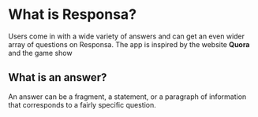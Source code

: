 # What is Responsa?

Users come in with a wide variety of answers and can get an even wider array of questions on Responsa. The app is inspired by the website **Quora** and the game show

## What is an answer?

An answer can be a fragment, a statement, or a paragraph of information that corresponds to a fairly specific question.
